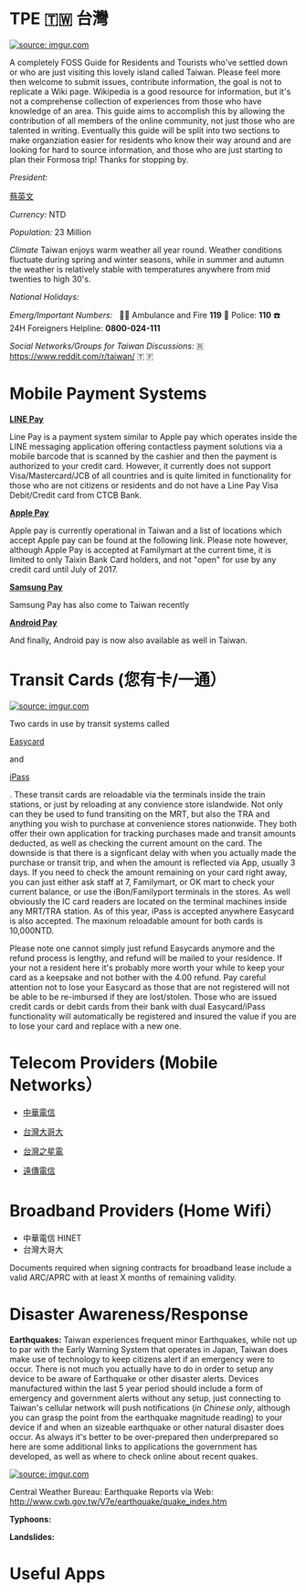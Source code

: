 # TPE 🇹🇼 台灣
<a href="http://imgur.com/fvMR0TW"><img src="http://i.imgur.com/fvMR0TW.png" title="source: imgur.com" /></a>

A completely FOSS Guide for Residents and Tourists who've settled down or who are just visiting this lovely island called Taiwan. Please feel more then welcome to submit issues, contribute information, the goal is not to replicate a Wiki page. Wikipedia is a good resource for information, but it's not a comprehense collection of experiences from those who have knowledge of an area. This guide aims to accomplish this by allowing the contribution of all members of the online community, not just those who are talented in writing. Eventually this guide will be split into two sections to make organziation easier for residents who know their way around and are looking for hard to source information, and those who are just starting to plan their Formosa trip! Thanks for stopping by.


*President:* <p><a href="https://zh-tw.facebook.com/tsaiingwen/">蔡英文</a><br></p> 

*Currency:* NTD

*Population:* 23 Million

*Climate* Taiwan enjoys warm weather all year round. Weather conditions fluctuate during spring and winter seasons, while in summer and autumn the weather is relatively stable with temperatures anywhere from mid twenties to high 30's.

*National Holidays:*

*Emerg/Important Numbers:*   🚨🔥 Ambulance and Fire **119**  👮 Police: **110** ☎️  24H Foreigners Helpline: **0800-024-111**

*Social Networks/Groups for Taiwan Discussions:*
🇷https://www.reddit.com/r/taiwan/ 
🇹
🇫

# **Mobile Payment Systems**
**<p><a href="https://line.me/en/pay">LINE Pay</a><br></p>**
Line Pay is a payment system similar to Apple pay which operates inside the LINE messaging application offering contactless payment solutions via a mobile barcode that is scanned by the cashier and then the payment is authorized to your credit card. However, it currently does not support Visa/Mastercard/JCB of all countries and is quite limited in functionality for those who are not citizens or residents and do not have a Line Pay Visa Debit/Credit card from CTCB Bank. 

**<p><a href="https://www.apple.com/tw/apple-pay/where-to-use/">Apple Pay</a><br></p>**
Apple pay is currently operational in Taiwan and a list of locations which accept Apple pay can be found at the following link. Please note however, although Apple Pay is accepted at Familymart at the current time, it is limited to only Taixin Bank Card holders, and not "open" for use by any credit card until July of 2017.

**<p><a href="http://www.samsung.com/tw/samsungpay/">Samsung Pay</a><br></p>**
Samsung Pay has also come to Taiwan recently

**<p><a href="https://www.bnext.com.tw/search/tag/Android%20Pay">Android Pay</a><br></p>**
And finally, Android pay is now also available as well in Taiwan.

# **Transit Cards (您有卡/一通）**
<a href="http://imgur.com/BKLACte"><img src="http://i.imgur.com/BKLACte.jpg?2" title="source: imgur.com" /></a>

Two cards in use by transit systems called <p><a href="http://www.easycard.com.tw">Easycard</a><br></p> and <p><a href="https://www.i-pass.com.tw">iPass</a><br></p>. These transit cards are reloadable via the terminals inside the train stations, or just by reloading at any convience store islandwide. Not only can they be used to fund transiting on the MRT, but also the TRA and anything you wish to purchase at convenience stores nationwide. They both offer their own application for tracking purchases made and transit amounts deducted, as well as checking the current amount on the card. The downside is that there is a signficant delay with when you actually made the purchase or transit trip, and when the amount is reflected via App, usually 3 days. If you need to check the amount remaining on your card right away, you can just either ask staff at 7, Familymart, or OK mart to check your current balance, or use the iBon/Familyport terminals in the stores. As well obviously the IC card readers are located on the terminal machines inside any MRT/TRA station. As of this year, iPass is accepted anywhere Easycard is also accepted. The maxinum reloadable amount for both cards is 10,000NTD.

Please note one cannot simply just refund Easycards anymore and the refund process is lengthy, and refund will be mailed to your residence. If your not a resident here it's probably more worth your while to keep your card as a keepsake and not bother with the 4.00 refund. Pay careful attention not to lose your Easycard as those that are not registered will not be able to be re-imbursed if they are lost/stolen. Those who are issued credit cards or debit cards from their bank with dual Easycard/iPass functionality will automatically be registered and insured the value if you are to lose your card and replace with a new one.

# **Telecom Providers (Mobile Networks）**
* <p><a href="https://www.emome.net/4g/4g_promo">中華電信</a><br></p>
* <p><a href="https://www.taiwanmobile.com/mobile/postpaid/4g_rateplan/index_1.html?utm_source=twm_header&utm_medium=rateplan&utm_campaign=4gmirateplan#.WUBWRaimPjA">台灣大哥大</a><br></p>
* <p><a href="https://www.tstartel.com/CWS/">台灣之星電</a><br></p>
* <p><a href="https://www.fetnet.net/postpaid/rateplan/4GData_Promotion.html" target="_blank">遠傳電信</a><br></p>

# **Broadband Providers (Home Wifi）**
* 中華電信 HINET
* 台灣大哥大

Documents required when signing contracts for broadband lease include a valid ARC/APRC with at least  X months of remaining validity.


# **Disaster Awareness/Response**

**Earthquakes:** Taiwan experiences frequent minor Earthquakes, while not up to par with the Early Warning System that operates in Japan, Taiwan does make use of technology to keep citizens alert if an emergency were to occur. There is not much you actually have to do in order to setup any device to be aware of Earthquake or other disaster alerts. Devices manufactured within the last 5 year period should include a form of emergency and government alerts without any setup, just connecting to Taiwan's cellular network will push notifications (*in Chinese only*, although you can grasp the point from the earthquake magnitude reading) to your device if and when an sizeable earthquake or other natural disaster does occur. As always it's better to be over-prepared then underprepared so here are some additional links to applications the government has developed, as well as where to check online about recent quakes.

<a href="http://imgur.com/zKoINiY"><img src="http://i.imgur.com/zKoINiY.png?1" title="source: imgur.com" /></a>

Central Weather Bureau: 
Earthquake Reports via Web: <http://www.cwb.gov.tw/V7e/earthquake/quake_index.htm>

**Typhoons:**

**Landslides:**

# **Useful Apps**
